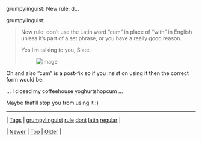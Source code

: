 <!--
title: grumpylinguist
date: 2020-06-28T15:27:00.033Z
tags: grumpylinguist, rule, dont, latin, regular
-->


grumpylinguist: New rule: d...

<p>grumpylinguist:</p><blockquote>
<p>New rule: don’t use the Latin word “cum” in place of “with” in English unless it’s part of a set phrase, or you have a really good reason.</p>
<p>Yes I’m talking to you, Slate.</p>
<p><figure class="tmblr-full" data-orig-height="52" data-orig-width="500" data-orig-src="https://66.media.tumblr.com/dee0344125ee4d10edaa64e45d04ed0e/tumblr_inline_ncw04sjR5T1scv30d.png"><img alt="image" src="https://66.media.tumblr.com/f4808d3551d1228fb9e69643a9177d5b/tumblr_inline_pk05gjt56n1snpcgy_540.png" data-orig-height="52" data-orig-width="500" data-orig-src="https://66.media.tumblr.com/dee0344125ee4d10edaa64e45d04ed0e/tumblr_inline_ncw04sjR5T1scv30d.png"/></figure></p>
</blockquote>
<p>Oh and also &ldquo;cum&rdquo; is a post-fix so if you insist on using it then the correct form would be:</p>

&hellip; I closed my coffeehouse yoghurtshopcum &hellip;

Maybe that&rsquo;ll stop you from using it :)

<!--BOTTOM-POST-NAVIGATION-->
---

| [Tags](tags.md) | [grumpylinguist](tag-grumpylinguist.md) [rule](tag-rule.md) [dont](tag-dont.md) [latin](tag-latin.md) [regular](tag-regular.md) |

| [Newer](101122549124.md) | [Top](index.md) | [Older](101168144684.md) |